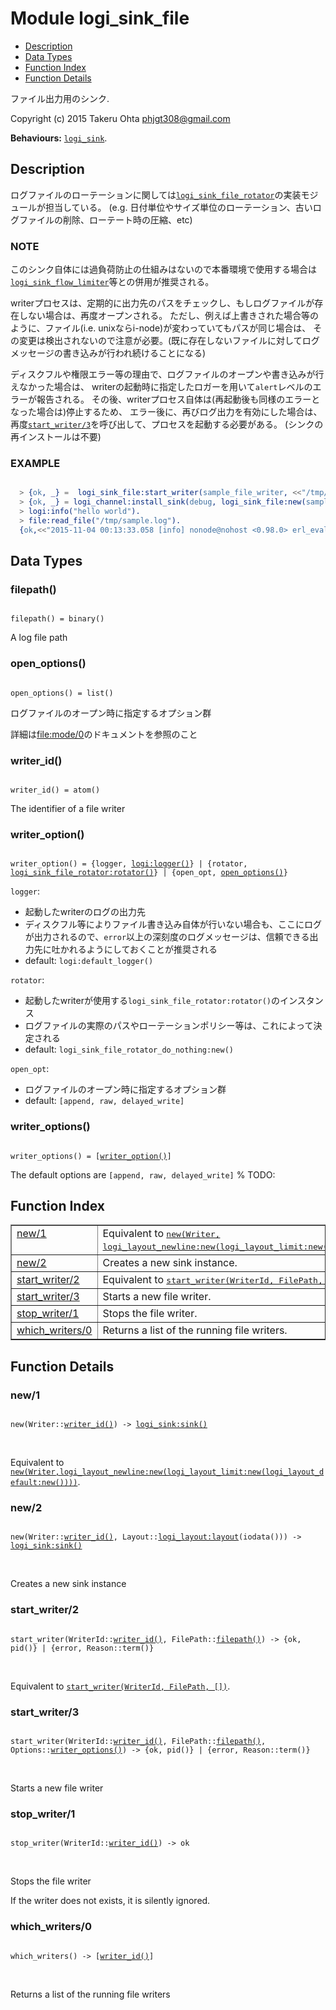 

# Module logi_sink_file #
* [Description](#description)
* [Data Types](#types)
* [Function Index](#index)
* [Function Details](#functions)

ファイル出力用のシンク.

Copyright (c) 2015 Takeru Ohta <phjgt308@gmail.com>

__Behaviours:__ [`logi_sink`](logi_sink.md).

<a name="description"></a>

## Description ##

ログファイルのローテーションに関しては[`logi_sink_file_rotator`](logi_sink_file_rotator.md)の実装モジュールが担当している。
(e.g. 日付単位やサイズ単位のローテーション、古いログファイルの削除、ローテート時の圧縮、etc)


### <a name="NOTE">NOTE</a> ###

このシンク自体には過負荷防止の仕組みはないので本番環境で使用する場合は[`logi_sink_flow_limiter`](logi_sink_flow_limiter.md)等との併用が推奨される。

writerプロセスは、定期的に出力先のパスをチェックし、もしログファイルが存在しない場合は、再度オープンされる。
ただし、例えば上書きされた場合等のように、ファイル(i.e. unixならi-node)が変わっていてもパスが同じ場合は、
その変更は検出されないので注意が必要。(既に存在しないファイルに対してログメッセージの書き込みが行われ続けることになる)

ディスクフルや権限エラー等の理由で、ログファイルのオープンや書き込みが行えなかった場合は、
writerの起動時に指定したロガーを用いて`alert`レベルのエラーが報告される。
その後、writerプロセス自体は(再起動後も同様のエラーとなった場合は)停止するため、
エラー後に、再びログ出力を有効にした場合は、再度[`start_writer/3`](#start_writer-3)を呼び出して、プロセスを起動する必要がある。
(シンクの再インストールは不要)


### <a name="EXAMPLE">EXAMPLE</a> ###


```erlang

  > {ok, _} =  logi_sink_file:start_writer(sample_file_writer, <<"/tmp/sample.log">>).
  > {ok, _} = logi_channel:install_sink(debug, logi_sink_file:new(sample_file_writer)).
  > logi:info("hello world").
  > file:read_file("/tmp/sample.log").
  {ok,<<"2015-11-04 00:13:33.058 [info] nonode@nohost <0.98.0> erl_eval:do_apply:673 [] hello world\n">>}
```

<a name="types"></a>

## Data Types ##




### <a name="type-filepath">filepath()</a> ###


<pre><code>
filepath() = binary()
</code></pre>

 A log file path



### <a name="type-open_options">open_options()</a> ###


<pre><code>
open_options() = list()
</code></pre>

 ログファイルのオープン時に指定するオプション群

詳細は[file:mode/0](http://www.erlang.org/doc/man/file.html#type-mode)のドキュメントを参照のこと



### <a name="type-writer_id">writer_id()</a> ###


<pre><code>
writer_id() = atom()
</code></pre>

 The identifier of a file writer



### <a name="type-writer_option">writer_option()</a> ###


<pre><code>
writer_option() = {logger, <a href="logi.md#type-logger">logi:logger()</a>} | {rotator, <a href="logi_sink_file_rotator.md#type-rotator">logi_sink_file_rotator:rotator()</a>} | {open_opt, <a href="#type-open_options">open_options()</a>}
</code></pre>

`logger`:
- 起動したwriterのログの出力先
- ディスクフル等によりファイル書き込み自体が行いない場合も、ここにログが出力されるので、`error`以上の深刻度のログメッセージは、信頼できる出力先に吐かれるようにしておくことが推奨される
- default: `logi:default_logger()`

`rotator`:
- 起動したwriterが使用する`logi_sink_file_rotator:rotator()`のインスタンス
- ログファイルの実際のパスやローテーションポリシー等は、これによって決定される
- default: `logi_sink_file_rotator_do_nothing:new()`

`open_opt`:
- ログファイルのオープン時に指定するオプション群
- default: `[append, raw, delayed_write]`



### <a name="type-writer_options">writer_options()</a> ###


<pre><code>
writer_options() = [<a href="#type-writer_option">writer_option()</a>]
</code></pre>

 The default options are `[append, raw, delayed_write]` % TODO:

<a name="index"></a>

## Function Index ##


<table width="100%" border="1" cellspacing="0" cellpadding="2" summary="function index"><tr><td valign="top"><a href="#new-1">new/1</a></td><td>Equivalent to <a href="#new-2"><tt>new(Writer,
logi_layout_newline:new(logi_layout_limit:new(logi_layout_default:new())))</tt></a>.</td></tr><tr><td valign="top"><a href="#new-2">new/2</a></td><td>Creates a new sink instance.</td></tr><tr><td valign="top"><a href="#start_writer-2">start_writer/2</a></td><td>Equivalent to <a href="#start_writer-3"><tt>start_writer(WriterId, FilePath, [])</tt></a>.</td></tr><tr><td valign="top"><a href="#start_writer-3">start_writer/3</a></td><td>Starts a new file writer.</td></tr><tr><td valign="top"><a href="#stop_writer-1">stop_writer/1</a></td><td>Stops the file writer.</td></tr><tr><td valign="top"><a href="#which_writers-0">which_writers/0</a></td><td>Returns a list of the running file writers.</td></tr></table>


<a name="functions"></a>

## Function Details ##

<a name="new-1"></a>

### new/1 ###

<pre><code>
new(Writer::<a href="#type-writer_id">writer_id()</a>) -&gt; <a href="logi_sink.md#type-sink">logi_sink:sink()</a>
</code></pre>
<br />

Equivalent to [`new(Writer,logi_layout_newline:new(logi_layout_limit:new(logi_layout_default:new())))`](#new-2).

<a name="new-2"></a>

### new/2 ###

<pre><code>
new(Writer::<a href="#type-writer_id">writer_id()</a>, Layout::<a href="logi_layout.md#type-layout">logi_layout:layout</a>(iodata())) -&gt; <a href="logi_sink.md#type-sink">logi_sink:sink()</a>
</code></pre>
<br />

Creates a new sink instance

<a name="start_writer-2"></a>

### start_writer/2 ###

<pre><code>
start_writer(WriterId::<a href="#type-writer_id">writer_id()</a>, FilePath::<a href="#type-filepath">filepath()</a>) -&gt; {ok, pid()} | {error, Reason::term()}
</code></pre>
<br />

Equivalent to [`start_writer(WriterId, FilePath, [])`](#start_writer-3).

<a name="start_writer-3"></a>

### start_writer/3 ###

<pre><code>
start_writer(WriterId::<a href="#type-writer_id">writer_id()</a>, FilePath::<a href="#type-filepath">filepath()</a>, Options::<a href="#type-writer_options">writer_options()</a>) -&gt; {ok, pid()} | {error, Reason::term()}
</code></pre>
<br />

Starts a new file writer

<a name="stop_writer-1"></a>

### stop_writer/1 ###

<pre><code>
stop_writer(WriterId::<a href="#type-writer_id">writer_id()</a>) -&gt; ok
</code></pre>
<br />

Stops the file writer

If the writer does not exists, it is silently ignored.

<a name="which_writers-0"></a>

### which_writers/0 ###

<pre><code>
which_writers() -&gt; [<a href="#type-writer_id">writer_id()</a>]
</code></pre>
<br />

Returns a list of the running file writers

